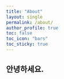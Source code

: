 ```yaml
---
title: "About"
layout: single
permalink: /about/
author_profile: true
toc: false
toc_icon: "bars"
toc_sticky: true
---
```


## 안녕하세요.